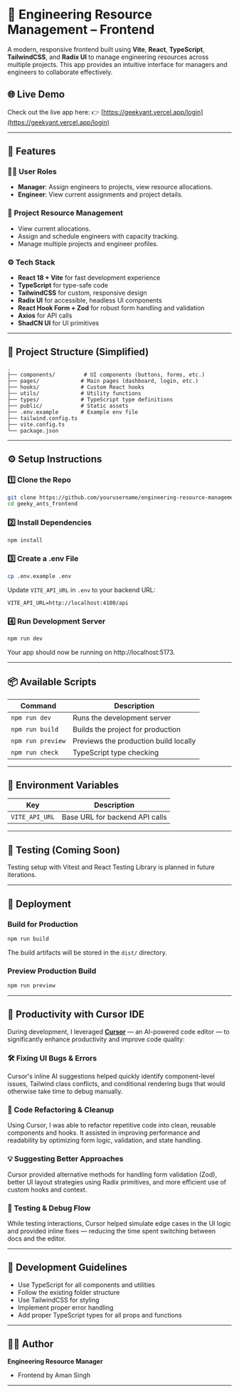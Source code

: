 # 🚀 Engineering Resource Management – Frontend

A modern, responsive frontend built using **Vite**, **React**, **TypeScript**, **TailwindCSS**, and **Radix UI** to manage engineering resources across multiple projects. This app provides an intuitive interface for managers and engineers to collaborate effectively.
## 🌐 Live Demo

Check out the live app here: 👉 [https://geekyant.vercel.app/login](https://geekyant.vercel.app/login)


---

## 🌟 Features

### 👨‍💼 User Roles
- **Manager**: Assign engineers to projects, view resource allocations.
- **Engineer**: View current assignments and project details.

### 📅 Project Resource Management
- View current allocations.
- Assign and schedule engineers with capacity tracking.
- Manage multiple projects and engineer profiles.

### ⚙️ Tech Stack
- **React 18 + Vite** for fast development experience
- **TypeScript** for type-safe code
- **TailwindCSS** for custom, responsive design
- **Radix UI** for accessible, headless UI components
- **React Hook Form + Zod** for robust form handling and validation
- **Axios** for API calls
- **ShadCN UI** for UI primitives

---

## 📁 Project Structure (Simplified)

```
.
├── components/         # UI components (buttons, forms, etc.)
├── pages/             # Main pages (dashboard, login, etc.)
├── hooks/             # Custom React hooks
├── utils/             # Utility functions
├── types/             # TypeScript type definitions
├── public/            # Static assets
├── .env.example       # Example env file
├── tailwind.config.ts
├── vite.config.ts
└── package.json
```

---

## ⚙️ Setup Instructions

### 1️⃣ Clone the Repo

```bash
git clone https://github.com/yourusername/engineering-resource-management-frontend.git](https://github.com/Aman-Thakur002/geekyant-frontend
cd geeky_ants_frontend
```

### 2️⃣ Install Dependencies

```bash
npm install
```

### 3️⃣ Create a .env File

```bash
cp .env.example .env
```

Update `VITE_API_URL` in `.env` to your backend URL:

```env
VITE_API_URL=http://localhost:4100/api
```

### 4️⃣ Run Development Server

```bash
npm run dev
```

Your app should now be running on http://localhost:5173.

---

## 📦 Available Scripts

| Command | Description |
|---------|-------------|
| `npm run dev` | Runs the development server |
| `npm run build` | Builds the project for production |
| `npm run preview` | Previews the production build locally |
| `npm run check` | TypeScript type checking |

---

## 📌 Environment Variables

| Key | Description |
|-----|-------------|
| `VITE_API_URL` | Base URL for backend API calls |

---

## 🧪 Testing (Coming Soon)

Testing setup with Vitest and React Testing Library is planned in future iterations.

---

## 🚀 Deployment

### Build for Production

```bash
npm run build
```

The build artifacts will be stored in the `dist/` directory.

### Preview Production Build

```bash
npm run preview
```

---

## 🧠 Productivity with Cursor IDE

During development, I leveraged **[Cursor](https://www.cursor.so)** — an AI-powered code editor — to significantly enhance productivity and improve code quality:

### 🛠️ Fixing UI Bugs & Errors
Cursor's inline AI suggestions helped quickly identify component-level issues, Tailwind class conflicts, and conditional rendering bugs that would otherwise take time to debug manually.

### 🔄 Code Refactoring & Cleanup
Using Cursor, I was able to refactor repetitive code into clean, reusable components and hooks. It assisted in improving performance and readability by optimizing form logic, validation, and state handling.

### 💡 Suggesting Better Approaches
Cursor provided alternative methods for handling form validation (Zod), better UI layout strategies using Radix primitives, and more efficient use of custom hooks and context.

### 🧪 Testing & Debug Flow
While testing interactions, Cursor helped simulate edge cases in the UI logic and provided inline fixes — reducing the time spent switching between docs and the editor.

---

## 🔧 Development Guidelines

- Use TypeScript for all components and utilities
- Follow the existing folder structure
- Use TailwindCSS for styling
- Implement proper error handling
- Add proper TypeScript types for all props and functions

---


## 🧑‍💻 Author

**Engineering Resource Manager**
- Frontend by Aman Singh

---
